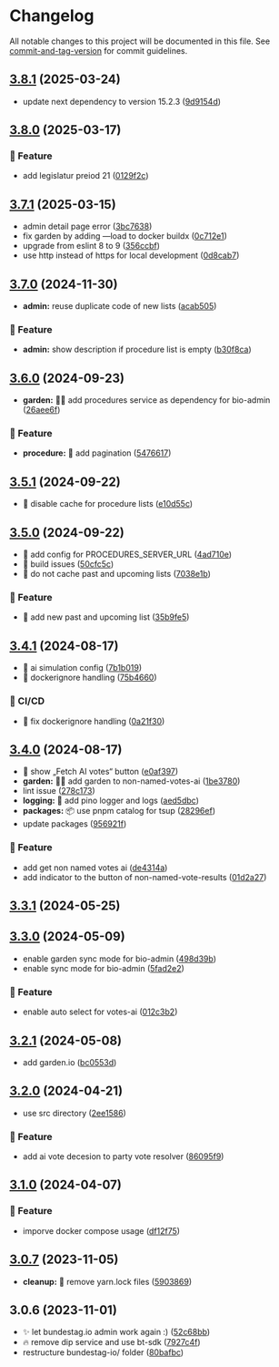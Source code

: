 # Changelog

All notable changes to this project will be documented in this file. See [commit-and-tag-version](https://github.com/absolute-version/commit-and-tag-version) for commit guidelines.

## [3.8.1](https://github.com/demokratie-live/democracy-development/compare/bundestag.io-admin@v3.8.0...bundestag.io-admin@v3.8.1) (2025-03-24)


* update next dependency to version 15.2.3 ([9d9154d](https://github.com/demokratie-live/democracy-development/commit/9d9154dfefbb869f3a6295028f56a63afc677bb3))

## [3.8.0](https://github.com/demokratie-live/democracy-development/compare/bundestag.io-admin@v3.7.1...bundestag.io-admin@v3.8.0) (2025-03-17)


### 🚀 Feature

* add legislatur preiod 21 ([0129f2c](https://github.com/demokratie-live/democracy-development/commit/0129f2ce22b53299d3b41bf95172c70ef91c2563))

## [3.7.1](https://github.com/demokratie-live/democracy-development/compare/bundestag.io-admin@v3.7.0...bundestag.io-admin@v3.7.1) (2025-03-15)


* admin detail page error ([3bc7638](https://github.com/demokratie-live/democracy-development/commit/3bc763825f7a60683317aeddc5d1769fa44a1890))
* fix garden by adding —load to docker buildx ([0c712e1](https://github.com/demokratie-live/democracy-development/commit/0c712e1734116275badbde2c82aadc4515845759))
* upgrade from eslint 8 to 9 ([356ccbf](https://github.com/demokratie-live/democracy-development/commit/356ccbfad9dff32191f38be383b24d515d4a87fb))
* use http instead of https for local development ([0d8cab7](https://github.com/demokratie-live/democracy-development/commit/0d8cab7da63ed7ce0a5cf2d58b90bab272bf9e00))

## [3.7.0](https://github.com/demokratie-live/democracy-development/compare/bundestag.io-admin@v3.6.0...bundestag.io-admin@v3.7.0) (2024-11-30)


* **admin:** reuse duplicate code of new lists ([acab505](https://github.com/demokratie-live/democracy-development/commit/acab505a6afa2b7535eff7c3a634d6b49e77c993))


### 🚀 Feature

* **admin:** show description if procedure list is empty ([b30f8ca](https://github.com/demokratie-live/democracy-development/commit/b30f8ca6a0ea2d3475ccfa1051eddd15cbd42b52))

## [3.6.0](https://github.com/demokratie-live/democracy-development/compare/bundestag.io-admin@v3.5.1...bundestag.io-admin@v3.6.0) (2024-09-23)


* **garden:** 🧑‍🌾 add procedures service as dependency for bio-admin ([26aee6f](https://github.com/demokratie-live/democracy-development/commit/26aee6fcfe0c6a1a9833b739d6b277b5e322892c))


### 🚀 Feature

* **procedure:** 🚀 add pagination ([5476617](https://github.com/demokratie-live/democracy-development/commit/547661733d1e312b7b19dd6bfe0aa73a6af8c32c))

## [3.5.1](https://github.com/demokratie-live/democracy-development/compare/bundestag.io-admin@v3.5.0...bundestag.io-admin@v3.5.1) (2024-09-22)


* 🐛 disable cache for procedure lists ([e10d55c](https://github.com/demokratie-live/democracy-development/commit/e10d55c766e1b42a506a008470e7deb646655f89))

## [3.5.0](https://github.com/demokratie-live/democracy-development/compare/bundestag.io-admin@v3.4.1...bundestag.io-admin@v3.5.0) (2024-09-22)


* 🐛 add config for PROCEDURES_SERVER_URL ([4ad710e](https://github.com/demokratie-live/democracy-development/commit/4ad710ec907dfc767a4a9fb38a92b6a3559a66e8))
* 🐛 build issues ([50cfc5c](https://github.com/demokratie-live/democracy-development/commit/50cfc5c3bb21b495bfd8311c1f28ae26dd0a1718))
* 🐛 do not cache past and upcoming lists ([7038e1b](https://github.com/demokratie-live/democracy-development/commit/7038e1b0660d8f35994914e7770aa5700d91a3f5))


### 🚀 Feature

* 🚀 add new past and upcoming list ([35b9fe5](https://github.com/demokratie-live/democracy-development/commit/35b9fe56efd2e7159c0fc55b316e6cf3427be084))

## [3.4.1](https://github.com/demokratie-live/democracy-development/compare/bundestag.io-admin@v3.4.0...bundestag.io-admin@v3.4.1) (2024-08-17)


* 🐛 ai simulation config ([7b1b019](https://github.com/demokratie-live/democracy-development/commit/7b1b0199c44548a020a7e31ef8cb4426fe8cb1eb))
* 🐛 dockerignore handling ([75b4660](https://github.com/demokratie-live/democracy-development/commit/75b4660fae655d2cf9c3847611707dac177f82cc))


### 👷 CI/CD

* 👷 fix dockerignore handling ([0a21f30](https://github.com/demokratie-live/democracy-development/commit/0a21f3020ff68334d259743a87f14bec76dd6b1c))

## [3.4.0](https://github.com/demokratie-live/democracy-development/compare/bundestag.io-admin@v3.3.1...bundestag.io-admin@v3.4.0) (2024-08-17)


* 🐛 show „Fetch AI votes“ button ([e0af397](https://github.com/demokratie-live/democracy-development/commit/e0af39794d091ab67657eb2bba2d180bf626c904))
* **garden:** 🧑‍🌾 add garden to non-named-votes-ai ([1be3780](https://github.com/demokratie-live/democracy-development/commit/1be3780aa5bfb347917e991b88b9792b7ebd1cab))
* lint issue ([278c173](https://github.com/demokratie-live/democracy-development/commit/278c173747494d461347ec04f38ca92542f25be7))
* **logging:** 🧐 add pino logger and logs ([aed5dbc](https://github.com/demokratie-live/democracy-development/commit/aed5dbc0ac40ef2861d7197c77899469e9747d15))
* **packages:** 📦 use pnpm catalog for tsup ([28296ef](https://github.com/demokratie-live/democracy-development/commit/28296efc10543878f19af319b92e8b86a07c9fe2))
* update packages ([956921f](https://github.com/demokratie-live/democracy-development/commit/956921f3fc83f93e606a403d75463d38641fc595))


### 🚀 Feature

* add get non named votes ai ([de4314a](https://github.com/demokratie-live/democracy-development/commit/de4314a0002a1f349dbef40aeba74aba492f95e8))
* add indicator to the button of non-named-vote-results ([01d2a27](https://github.com/demokratie-live/democracy-development/commit/01d2a27ab8210bad55ac5e8d8e3e66bb1738c489))

## [3.3.1](https://github.com/demokratie-live/democracy-development/compare/bundestag.io-admin@v3.3.0...bundestag.io-admin@v3.3.1) (2024-05-25)

## [3.3.0](https://github.com/demokratie-live/democracy-development/compare/bundestag.io-admin@v3.2.1...bundestag.io-admin@v3.3.0) (2024-05-09)


* enable garden sync mode for bio-admin ([498d39b](https://github.com/demokratie-live/democracy-development/commit/498d39be4a85d0de5b641d3fd7a6a1fed8314eb2))
* enable sync mode for bio-admin ([5fad2e2](https://github.com/demokratie-live/democracy-development/commit/5fad2e275e7684f6b8c009d7b01c16efff3139b2))


### 🚀 Feature

* enable auto select for votes-ai ([012c3b2](https://github.com/demokratie-live/democracy-development/commit/012c3b2c17540b85ab60571c37611bb6d61312a1))

## [3.2.1](https://github.com/demokratie-live/democracy-development/compare/bundestag.io-admin@v3.2.0...bundestag.io-admin@v3.2.1) (2024-05-08)


* add garden.io ([bc0553d](https://github.com/demokratie-live/democracy-development/commit/bc0553d2dbae414c2d9f418dc06530bcc2ea82e7))

## [3.2.0](https://github.com/demokratie-live/democracy-development/compare/bundestag.io-admin@v3.1.0...bundestag.io-admin@v3.2.0) (2024-04-21)


* use src directory ([2ee1586](https://github.com/demokratie-live/democracy-development/commit/2ee158689e7e488471246f33ce4f4384ad88259e))


### 🚀 Feature

* add ai vote decesion to party vote resolver ([86095f9](https://github.com/demokratie-live/democracy-development/commit/86095f96e520ec4d5853e131d09a8c58072f5128))

## [3.1.0](https://github.com/demokratie-live/democracy-development/compare/bundestag.io-admin@v3.0.7...bundestag.io-admin@v3.1.0) (2024-04-07)


### 🚀 Feature

* imporve docker compose usage ([df12f75](https://github.com/demokratie-live/democracy-development/commit/df12f751199dc85ac0ca7d9425d09faf3af836ea))

## [3.0.7](https://github.com/demokratie-live/democracy-development/compare/bundestag.io-admin@v3.0.6...bundestag.io-admin@v3.0.7) (2023-11-05)


* **cleanup:** 🧹 remove yarn.lock files ([5903869](https://github.com/demokratie-live/democracy-development/commit/59038691fceadc388574d7fd6b00951cc6e53eb0))

## 3.0.6 (2023-11-01)


* ✨ let bundestag.io admin work again :) ([52c68bb](https://github.com/demokratie-live/democracy-development/commit/52c68bbc54454306ac025b14800977220ee774ed))
* 🔥 remove dip service and use bt-sdk ([7927c4f](https://github.com/demokratie-live/democracy-development/commit/7927c4f4205ce7bc03e407ac5f36192117166fd2))
* restructure bundestag-io/ folder ([80bafbc](https://github.com/demokratie-live/democracy-development/commit/80bafbc2550632654fd4051f88c095c13317425e))

